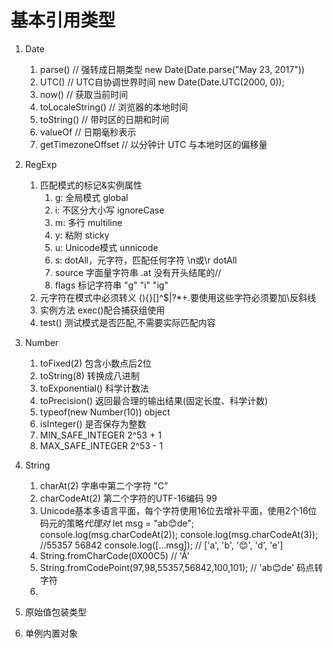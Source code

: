 # 基本引用类型

1. Date
    1. parse() // 强转成日期类型 new Date(Date.parse("May 23, 2017"))
    2. UTC() // UTC自协调世界时间 new Date(Date.UTC(2000, 0));
    3. now() // 获取当前时间
    4. toLocaleString() // 浏览器的本地时间
    5. toString() // 带时区的日期和时间
    6. valueOf // 日期毫秒表示
    7. getTimezoneOffset // 以分钟计 UTC 与本地时区的偏移量

2. RegExp
    1. 匹配模式的标记&实例属性
        1. g: 全局模式 global 
        2. i: 不区分大小写 ignoreCase
        3. m: 多行 multiline
        4. y: 粘附 sticky
        5. u: Unicode模式 unnicode
        6. s: dotAll，元字符，匹配任何字符 \n或\r dotAll
        7. source 字面量字符串 .at 没有开头结尾的//
        8. flags 标记字符串 "g" "i" "ig"
    2. 元字符在模式中必须转义 (){}[]^$|?*+.要使用这些字符必须要加\反斜线 
    3. 实例方法 exec()配合捕获组使用
    4. test() 测试模式是否匹配,不需要实际匹配内容

3. Number
    1. toFixed(2) 包含小数点后2位
    2. toString(8) 转换成八进制
    3. toExponential() 科学计数法
    4. toPrecision() 返回最合理的输出结果(固定长度、科学计数)
    5. typeof(new Number(10)) object
    6. isInteger() 是否保存为整数
    7. MIN_SAFE_INTEGER 2^53 + 1
    8. MAX_SAFE_INTEGER 2^53 - 1

4. String 
    1. charAt(2) 字串中第二个字符 "C"
    2. charCodeAt(2) 第二个字符的UTF-16编码 99
    3. Unicode基本多语言平面，每个字符使用16位去增补平面，使用2个16位码元的策略*代理对*
        let msg = "ab😊de"; console.log(msg.charCodeAt(2)); console.log(msg.charCodeAt(3)); //55357 56842
        console.log([...msg]); // ['a', 'b', '😊', 'd', 'e']
    4. String.fromCharCode(0X00C5) // 'Å'
    5. String.fromCodePoint(97,98,55357,56842,100,101); // 'ab😊de' 码点转字符
    6. 

3. 原始值包装类型

4. 单例内置对象


